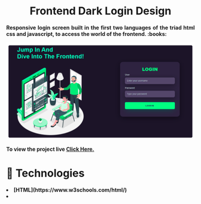 <h1 align="center">Frontend Dark Login Design</h1>

<p align="justify"><b>Responsive login screen built in the first two languages of the triad html css and javascript, to access the world of the frontend.<b/> :books:</p>

![Project Pic](https://raw.githubusercontent.com/FXharry/frontenddarklogin/6195fca8037eaca1fc6fe54294d11335568ee59e/frontenddarklogin.png)

To view the project live [Click Here.](https://fxharry.github.io/frontenddarklogin/)

<h1 align="left">🚀<b> Technologies <b/></h1>

<li>[HTML](https://www.w3schools.com/html/)<li/>
